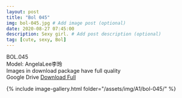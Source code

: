 ```yaml
---
layout: post
title: "Bol 045"
img: bol-045.jpg # Add image post (optional)
date: 2020-08-27 07:45:00
description: Sexy girl. # Add post description (optional)
tag: [cute, sexy, Bol]
---
```

BOL.045  
Model: AngelaLee李玲                                                              
Images in download package have full quality                    
Google Drive [Download Full](http://gestyy.com/ee01C8)

{% include image-gallery.html folder="/assets/img/A1/bol-045/" %}
